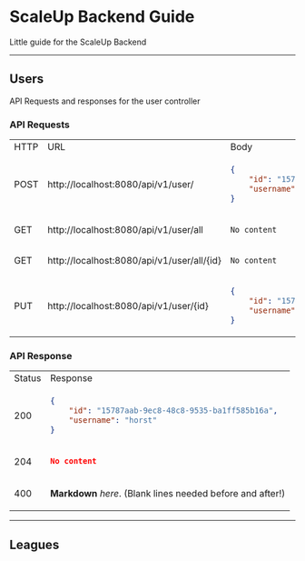 # ScaleUp Backend Guide

Little guide for the ScaleUp Backend

___

## Users

API Requests and responses for the user controller

### API Requests

<table>
  <tr>
   <td> HTTP </td> <td> URL </td> <td> Body </td>
  </tr>
  </tr>
  <td> POST </td>
  <td> http://localhost:8080/api/v1/user/ </td>
  <td>

  ```json
  {
      "id": "15787aab-9ec8-48c8-9535-ba1ff585b16a",
      "username": "horst"
  }
  ```

  </td>
  </tr>
  <tr>
  <td> GET </td>
  <td> http://localhost:8080/api/v1/user/all </td>
  <td>

  `No content`

  </td>
  </tr>
  <tr>
  <td> GET </td>
  <td> http://localhost:8080/api/v1/user/all/{id} </td>
  <td>

  `No content`

  </td>
  </tr>
  </tr>
  <td> PUT </td>
  <td> http://localhost:8080/api/v1/user/{id} </td>
  <td>

  ```json
  {
      "id": "15787aab-9ec8-48c8-9535-ba1ff585b16a",
      "username": "hans"
  }
  ```

  </td>
  </tr>
</table>

### API Response

<table>
  <tr>
  <td> Status </td> <td> Response </td>
  </tr>
  <tr>
  <td> 200 </td>
  <td>

  ```json
  {
      "id": "15787aab-9ec8-48c8-9535-ba1ff585b16a",
      "username": "horst"
  }
  ```

  </td>
  </tr>
  <tr>
  <td> 204 </td>
  <td>

  ```json
  No content
  ```

  </td>
  </tr>
  </tr>
  <td> 400 </td>
  <td>

  **Markdown** _here_. (Blank lines needed before and after!)

  </td>
  </tr>
</table>

___

## Leagues
